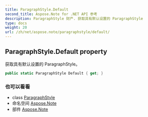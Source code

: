 ```yaml
---
title: ParagraphStyle.Default
second_title: Aspose.Note for .NET API 参考
description: ParagraphStyle 财产. 获取具有默认设置的 ParagraphStyle
type: docs
weight: 20
url: /zh/net/aspose.note/paragraphstyle/default/
---
```

## ParagraphStyle.Default property

获取具有默认设置的 ParagraphStyle。

```csharp
public static ParagraphStyle Default { get; }
```

### 也可以看看

* class [ParagraphStyle](../)
* 命名空间 [Aspose.Note](../../paragraphstyle/)
* 部件 [Aspose.Note](../../../)


